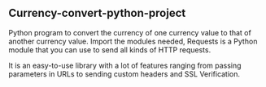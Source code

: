 ## Currency-convert-python-project

Python program to convert the currency of one currency value to that of another currency value.
Import the modules needed, Requests is a Python module that you can use to send all kinds of HTTP requests.  

It is an easy-to-use library with a lot of features ranging from passing parameters in URLs to sending custom headers and SSL Verification.  
